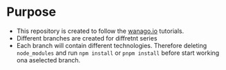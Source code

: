# Purpose

- This repository is created to follow the [wanago.io](https://wanago.io) tutorials.
- Different branches are created for diffretnt series
- Each branch will contain different technologies. Therefore deleting `node_modules` and run `npm install` or `pnpm install` before start working ona aselected branch.
